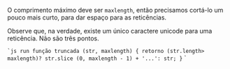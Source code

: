 O comprimento máximo deve ser `maxlength`, então precisamos cortá-lo um pouco mais curto, para dar espaço para as reticências.

Observe que, na verdade, existe um único caractere unicode para uma reticência. Não são três pontos.

`` `js run
função truncada (str, maxlength) {
retorno (str.length> maxlength)?
str.slice (0, maxlength - 1) + '...': str;
}
`` `

